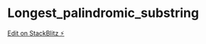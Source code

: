 # Longest_palindromic_substring

[Edit on StackBlitz ⚡️](https://stackblitz.com/edit/typescript-j4x8y6)